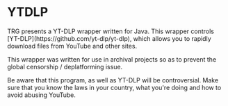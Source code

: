 # YTDLP

<p>TRG presents a YT-DLP wrapper written for Java. This wrapper controls [YT-DLP](https://github.com/yt-dlp/yt-dlp), which allows you to rapidly download files from YouTube and other sites.</p> 
<p>This wrapper was written for use in archival projects so as to prevent the global censorship / deplatforming issue.</p>
<p>Be aware that this program, as well as YT-DLP will be controversial. Make sure that you know the laws in your country, what you're doing and how to avoid abusing YouTube.</p>